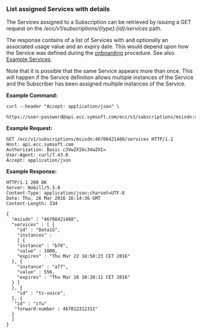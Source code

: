 ### List assigned Services with details

The Services assigned to a Subscription can be retrieved by issuing a GET request on the _/ecc/v1/subscriptions/{type}:{id}/services_ path.

The response contains of a list of Services with and optionally an associated usage value and an expiry date. This would depend upon how the Service was defined during the [onboarding](onboarding.md) procedure. See also [Example Services](example_services.md).

Note that it is possible that the same Service appears more than once. This will happen if the Service definition allows multiple instances of the Service and the Subscriber has been assigned multiple instances of the Service.

**Example Command:**

```
curl --header "Accept: application/json" \
 https://user:password@api.ecc.symsoft.com/ecc/v1/subscriptions/msisdn:46708421488/services
```

**Example Request:**

```
GET /ecc/v1/subscriptions/msisdn:46708421488/services HTTP/1.1
Host: api.ecc.symsoft.com
Authorization: Basic c3VwZXI6c3VwZXI=
User-Agent: curl/7.43.0
Accept: application/json
```

**Example Response:**

```
HTTP/1.1 200 OK
Server: Nobill/5.3.0
Content-Type: application/json;charset=UTF-8
Date: Thu, 26 Mar 2016 16:14:36 GMT
Content-Length: 334

{
  "msisdn" : "46708421488",
  "services" : [ {
    "id" : "Data1G",
    "instances" :
    [ {
    "instance" : "b78",
    "value" : 1000,
    "expires" : "Thu Mar 22 18:50:23 CET 2016"
  }, {
    "instance" : "a77",
    "value" : 556,
    "expires" : "Thu Mar 16 10:20:11 CET 2016"
  } ]
  }, {
    "id" : "ts-voice",
  }, {
   "id" : "cfu"
   "forward-number : 467012312311"
  }
  ]
}
```



